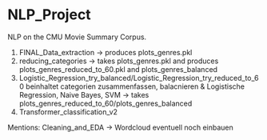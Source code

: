 # NLP_Project
NLP on the CMU Movie Summary Corpus.

1. FINAL_Data_extraction -> produces plots_genres.pkl
2. reducing_categories -> takes plots_genres.pkl and produces plots_genres_reduced_to_60.pkl and plots_genres_balanced
2. Logistic_Regression_try_balanced/Logistic_Regression_try_reduced_to_60
   beinhaltet categorien zusammenfassen, balacnieren & Logistische Regression, Naive Bayes, SVM
   -> takes plots_genres_reduced_to_60/plots_genres_balanced 
3. Transformer_classification_v2


Mentions: Cleaning_and_EDA -> Wordcloud eventuell noch einbauen